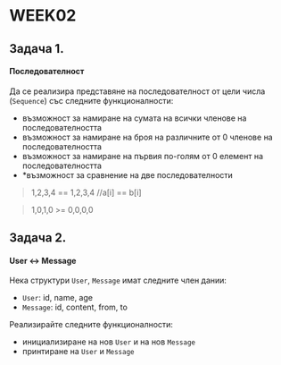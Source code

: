 # WEEK02

## Задача 1.
#### Последователност

Да се реализира представяне на последователност от цели числа (`Sequence`) със следните функционалности:

- възможност за намиране на сумата на всички членове на последователността
- възможност за намиране на броя на различните от 0 членове на последователността
- възможност за намиране на първия по-голям от 0 елемент на последователността
- *възможност за сравнение на две последователности

> 1,2,3,4 == 1,2,3,4 //a[i] == b[i]

> 1,0,1,0 >= 0,0,0,0


## Задача 2.
#### User <-> Message

Нека структури `User`, `Message` имат следните член дании:

- `User`: id, name, age
- `Message`: id, content, from, to

Реализирайте следните функционалности:

- инициализиране на нов `User` и на нов `Message`
- принтиране на `User` и `Message`
